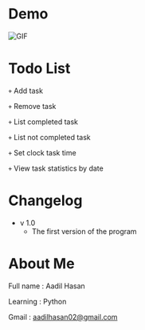 
# Demo
![GIF](images/demo.gif)

# Todo List
<code>+</code> Add task

<code>+</code> Remove task

<code>+</code> List completed task

<code>+</code> List not completed task

<code>+</code> Set clock task time

<code>+</code> View task statistics by date

# Changelog
- v 1.0
  - The first version of the program

# About Me
Full name : Aadil Hasan

Learning : Python

Gmail : aadilhasan02@gmail.com


